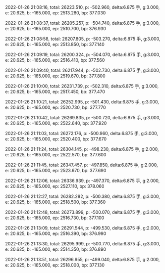 2022-01-26 21:08:16, total: 26223.510, p: -502.960, delta:6.875 手, g:3.000, e: 20.625, b: -165.000, ep: 2513.280, bp: 377.030

2022-01-26 21:08:37, total: 26205.257, p: -504.740, delta:6.875 手, g:3.000, e: 20.625, b: -165.000, ep: 2510.700, bp: 376.930

2022-01-26 21:08:58, total: 26207.805, p: -503.270, delta:6.875 手, g:3.000, e: 20.625, b: -165.000, ep: 2513.850, bp: 377.140

2022-01-26 21:09:19, total: 26200.324, p: -504.070, delta:6.875 手, g:3.000, e: 20.625, b: -165.000, ep: 2516.410, bp: 377.560

2022-01-26 21:09:40, total: 26217.944, p: -502.730, delta:6.875 手, g:3.000, e: 20.625, b: -165.000, ep: 2519.670, bp: 377.800

2022-01-26 21:10:00, total: 26231.739, p: -502.310, delta:6.875 手, g:3.000, e: 20.625, b: -165.000, ep: 2517.450, bp: 377.470

2022-01-26 21:10:21, total: 26252.995, p: -501.430, delta:6.875 手, g:3.000, e: 20.625, b: -165.000, ep: 2520.730, bp: 377.770

2022-01-26 21:10:42, total: 26269.835, p: -500.720, delta:6.875 手, g:3.000, e: 20.625, b: -165.000, ep: 2522.640, bp: 377.920

2022-01-26 21:11:03, total: 26272.176, p: -500.960, delta:6.875 手, g:3.000, e: 20.625, b: -165.000, ep: 2520.400, bp: 377.670

2022-01-26 21:11:24, total: 26304.145, p: -498.230, delta:6.875 手, g:2.000, e: 20.625, b: -165.000, ep: 2522.570, bp: 377.600

2022-01-26 21:11:45, total: 26347.457, p: -497.850, delta:6.875 手, g:2.000, e: 20.625, b: -165.000, ep: 2523.670, bp: 377.690

2022-01-26 21:12:06, total: 26336.939, p: -497.370, delta:6.875 手, g:2.000, e: 20.625, b: -165.000, ep: 2527.110, bp: 378.060

2022-01-26 21:12:27, total: 26282.282, p: -500.380, delta:6.875 手, g:3.000, e: 20.625, b: -165.000, ep: 2518.500, bp: 377.360

2022-01-26 21:12:48, total: 26273.899, p: -500.070, delta:6.875 手, g:3.000, e: 20.625, b: -165.000, ep: 2516.730, bp: 377.100

2022-01-26 21:13:09, total: 26291.544, p: -499.530, delta:6.875 手, g:2.000, e: 20.625, b: -165.000, ep: 2516.390, bp: 376.990

2022-01-26 21:13:30, total: 26295.999, p: -500.770, delta:6.875 手, g:3.000, e: 20.625, b: -165.000, ep: 2514.350, bp: 376.890

2022-01-26 21:13:51, total: 26296.955, p: -499.040, delta:6.875 手, g:2.000, e: 20.625, b: -165.000, ep: 2518.000, bp: 377.130